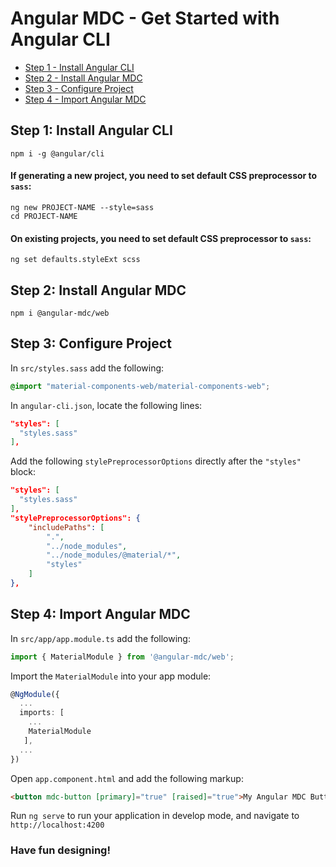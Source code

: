 # Angular MDC - Get Started with Angular CLI

- [Step 1 - Install Angular CLI](#step1)
- [Step 2 - Install Angular MDC](#step2)
- [Step 3 - Configure Project](#step3)
- [Step 4 - Import Angular MDC](#step4)

## <a name="step1"></a> Step 1: Install Angular CLI
```
npm i -g @angular/cli
```

#### If generating a new project, you need to set default CSS preprocessor to `sass`:
```
ng new PROJECT-NAME --style=sass
cd PROJECT-NAME
```

#### On existing projects, you need to set default CSS preprocessor to `sass`:
```
ng set defaults.styleExt scss
```

## <a name="step2"></a> Step 2: Install Angular MDC
```
npm i @angular-mdc/web
```

## <a name="step3"></a> Step 3: Configure Project
In `src/styles.sass` add the following:
```css
@import "material-components-web/material-components-web";
```

In `angular-cli.json`, locate the following lines:
```json
"styles": [
  "styles.sass"
],
```

Add the following `stylePreprocessorOptions` directly after the `"styles"` block:
```json
"styles": [
  "styles.sass"
],
"stylePreprocessorOptions": {
	"includePaths": [
		".",
		"../node_modules",
		"../node_modules/@material/*",
		"styles"
	]
},
```

## <a name="step4"></a> Step 4: Import Angular MDC
In `src/app/app.module.ts` add the following:
```ts
import { MaterialModule } from '@angular-mdc/web';
```

Import the `MaterialModule` into your app module:
```ts
@NgModule({
  ...
  imports: [
    ...
    MaterialModule
   ],
  ...
})
```

Open `app.component.html` and add the following markup:
```html
<button mdc-button [primary]="true" [raised]="true">My Angular MDC Button</button>
```

Run `ng serve` to run your application in develop mode, and navigate to `http://localhost:4200`

### Have fun designing!
